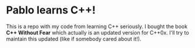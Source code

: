# Pablo learns C++!

This is a repo with my code from learning C++ seriously. I bought the book **C++ Without Fear** which actually is an updated version for C++0x. I'll try to maintain this updated (like if somebody cared about it!).
